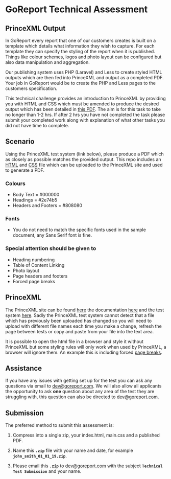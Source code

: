 # GoReport Technical Assessment
## PrinceXML Output

In GoReport every report that one of our customers creates is built on a template which details what information they wish to capture. For each template they can specify the styling of the report when it is published. Things like colour schemes, logos and photo layout can be configured but also data manipulation and aggregation.

Our publishing system uses PHP (Laravel) and Less to create styled HTML outputs which are then fed into PrinceXML and output as a completed PDF. Your job in GoReport would be to create the PHP and Less pages to the customers specification.

This technical challenge provides an introduction to PrinceXML by providing you with HTML and CSS which must be amended to produce the desired output which has been detailed in [this PDF](https://github.com/GoReport/goreport-technical-assessment/blob/5f7b5492e6144fad8b2b4cb537f25beb85614603/Building%20Survey.pdf). The aim is for this task to take no longer than 1-2 hrs. If after 2 hrs you have not completed the task please submit your completed work along with explanation of what other tasks you did not have time to complete.

## Scenario

Using the PrinceXML test system (link below), please produce a PDF which as closely as possible matches the provided output. This repo includes an [HTML](https://github.com/GoReport/goreport-technical-assessment/blob/c7e7523755c6527e94edf739a4ebad56a38cc953/index.html) and [CSS](https://github.com/GoReport/goreport-technical-assessment/blob/c7e7523755c6527e94edf739a4ebad56a38cc953/main.css) file which can be uploaded to the PrinceXML site and used to generate a PDF.

### Colours

- Body Text = #000000
- Headings = #2e74b5
- Headers and Footers = #808080

### Fonts

- You do not need to match the specific fonts used in the sample document, any Sans Serif font is fine.

### Special attention should be given to
- Heading numbering
- Table of Content Linking
- Photo layout
- Page headers and footers
- Forced page breaks

## PrinceXML

The PrinceXML site can be found [here](https://www.princexml.com/) the documentation [here](https://www.princexml.com/doc/intro-userguide/) and the test system [here](https://www.princexml.com/try/). Sadly the PrinceXML test system cannot detect that a file which has previously been uploaded has changed so you will need to upload with different file names each time you make a change, refresh the page between tests or copy and paste from your file into the text area.

It is possible to open the html file in a browser and style it without PrinceXML but some styling rules will only work when used by PrinceXML, a browser will ignore them. An example this is including forced [page breaks](https://www.princexml.com/doc/paged/#page-breaks).

## Assistance


If you have any issues with getting set up for the test you can ask any questions via email to dev@goreport.com. We will also allow all applicants the opportunity to ask **one** question about any area of the test they are struggling with, this question can also be directed to dev@goreport.com.
## Submission

The preferred method to submit this assessment is:
1. Compress into a single zip, your index.html, main.css and a published PDF.

2. Name this **`.zip`** file with your name and date, for example **`john_smith_01_01_19.zip`**.

3. Please email this **`.zip`** to [dev@goreport.com](dev@goreport.com) with the subject **`Technical Test Submission`** and your name.

